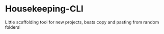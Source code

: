 # Housekeeping-CLI
Little scaffolding tool for new projects, beats copy and pasting from random folders!
